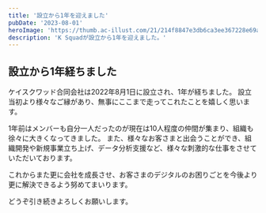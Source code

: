 ```yaml
---
title: '設立から1年を迎えました'
pubDate: '2023-08-01'
heroImage: 'https://thumb.ac-illust.com/21/214f8847e3db6ca3ee367228e69a336c_t.jpeg'
description: 'K Squadが設立から1年を迎えました。'
---
```


## 設立から1年経ちました

ケイスクワッド合同会社は2022年8月1日に設立され、1年が経ちました。
設立当初より様々なご縁があり、無事にここまで走ってこれたことを嬉しく思います。

1年前はメンバーも自分一人だったのが現在は10人程度の仲間が集まり、組織も徐々に大きくなってきました。
また、様々なお客さまと出会うことができ、組織開発や新規事業立ち上げ、データ分析支援など、様々な刺激的な仕事をさせていただいております。

これからまた更に会社を成長させ、お客さまのデジタルのお困りごとを今後より更に解決できるよう努めてまいります。

どうぞ引き続きよろしくお願いします。
